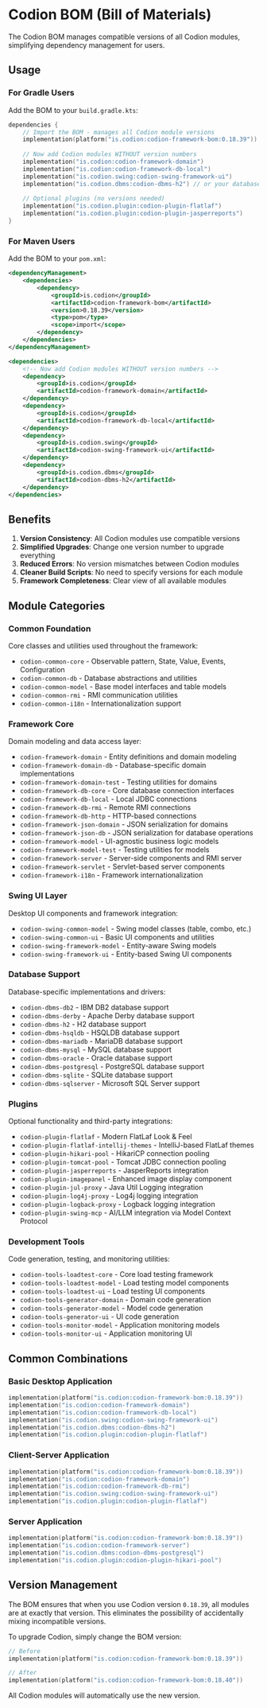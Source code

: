 # Codion BOM (Bill of Materials)

The Codion BOM manages compatible versions of all Codion modules, simplifying dependency management for users.

## Usage

### For Gradle Users

Add the BOM to your `build.gradle.kts`:

```kotlin
dependencies {
    // Import the BOM - manages all Codion module versions
    implementation(platform("is.codion:codion-framework-bom:0.18.39"))
    
    // Now add Codion modules WITHOUT version numbers
    implementation("is.codion:codion-framework-domain")
    implementation("is.codion:codion-framework-db-local")
    implementation("is.codion.swing:codion-swing-framework-ui")
    implementation("is.codion.dbms:codion-dbms-h2") // or your database
    
    // Optional plugins (no versions needed)
    implementation("is.codion.plugin:codion-plugin-flatlaf")
    implementation("is.codion.plugin:codion-plugin-jasperreports")
}
```

### For Maven Users

Add the BOM to your `pom.xml`:

```xml
<dependencyManagement>
    <dependencies>
        <dependency>
            <groupId>is.codion</groupId>
            <artifactId>codion-framework-bom</artifactId>
            <version>0.18.39</version>
            <type>pom</type>
            <scope>import</scope>
        </dependency>
    </dependencies>
</dependencyManagement>

<dependencies>
    <!-- Now add Codion modules WITHOUT version numbers -->
    <dependency>
        <groupId>is.codion</groupId>
        <artifactId>codion-framework-domain</artifactId>
    </dependency>
    <dependency>
        <groupId>is.codion</groupId>
        <artifactId>codion-framework-db-local</artifactId>
    </dependency>
    <dependency>
        <groupId>is.codion.swing</groupId>
        <artifactId>codion-swing-framework-ui</artifactId>
    </dependency>
    <dependency>
        <groupId>is.codion.dbms</groupId>
        <artifactId>codion-dbms-h2</artifactId>
    </dependency>
</dependencies>
```

## Benefits

1. **Version Consistency**: All Codion modules use compatible versions
2. **Simplified Upgrades**: Change one version number to upgrade everything
3. **Reduced Errors**: No version mismatches between Codion modules
4. **Cleaner Build Scripts**: No need to specify versions for each module
5. **Framework Completeness**: Clear view of all available modules

## Module Categories

### Common Foundation
Core classes and utilities used throughout the framework:
- `codion-common-core` - Observable pattern, State, Value, Events, Configuration
- `codion-common-db` - Database abstractions and utilities
- `codion-common-model` - Base model interfaces and table models
- `codion-common-rmi` - RMI communication utilities
- `codion-common-i18n` - Internationalization support

### Framework Core
Domain modeling and data access layer:
- `codion-framework-domain` - Entity definitions and domain modeling
- `codion-framework-domain-db` - Database-specific domain implementations
- `codion-framework-domain-test` - Testing utilities for domains
- `codion-framework-db-core` - Core database connection interfaces
- `codion-framework-db-local` - Local JDBC connections
- `codion-framework-db-rmi` - Remote RMI connections  
- `codion-framework-db-http` - HTTP-based connections
- `codion-framework-json-domain` - JSON serialization for domains
- `codion-framework-json-db` - JSON serialization for database operations
- `codion-framework-model` - UI-agnostic business logic models
- `codion-framework-model-test` - Testing utilities for models
- `codion-framework-server` - Server-side components and RMI server
- `codion-framework-servlet` - Servlet-based server components
- `codion-framework-i18n` - Framework internationalization

### Swing UI Layer
Desktop UI components and framework integration:
- `codion-swing-common-model` - Swing model classes (table, combo, etc.)
- `codion-swing-common-ui` - Basic UI components and utilities
- `codion-swing-framework-model` - Entity-aware Swing models
- `codion-swing-framework-ui` - Entity-based Swing UI components

### Database Support
Database-specific implementations and drivers:
- `codion-dbms-db2` - IBM DB2 database support
- `codion-dbms-derby` - Apache Derby database support  
- `codion-dbms-h2` - H2 database support
- `codion-dbms-hsqldb` - HSQLDB database support
- `codion-dbms-mariadb` - MariaDB database support
- `codion-dbms-mysql` - MySQL database support
- `codion-dbms-oracle` - Oracle database support
- `codion-dbms-postgresql` - PostgreSQL database support
- `codion-dbms-sqlite` - SQLite database support
- `codion-dbms-sqlserver` - Microsoft SQL Server support

### Plugins
Optional functionality and third-party integrations:
- `codion-plugin-flatlaf` - Modern FlatLaf Look & Feel
- `codion-plugin-flatlaf-intellij-themes` - IntelliJ-based FlatLaf themes
- `codion-plugin-hikari-pool` - HikariCP connection pooling
- `codion-plugin-tomcat-pool` - Tomcat JDBC connection pooling
- `codion-plugin-jasperreports` - JasperReports integration
- `codion-plugin-imagepanel` - Enhanced image display component
- `codion-plugin-jul-proxy` - Java Util Logging integration
- `codion-plugin-log4j-proxy` - Log4j logging integration
- `codion-plugin-logback-proxy` - Logback logging integration
- `codion-plugin-swing-mcp` - AI/LLM integration via Model Context Protocol

### Development Tools
Code generation, testing, and monitoring utilities:
- `codion-tools-loadtest-core` - Core load testing framework
- `codion-tools-loadtest-model` - Load testing model components
- `codion-tools-loadtest-ui` - Load testing UI components
- `codion-tools-generator-domain` - Domain code generation
- `codion-tools-generator-model` - Model code generation  
- `codion-tools-generator-ui` - UI code generation
- `codion-tools-monitor-model` - Application monitoring models
- `codion-tools-monitor-ui` - Application monitoring UI

## Common Combinations

### Basic Desktop Application
```kotlin
implementation(platform("is.codion:codion-framework-bom:0.18.39"))
implementation("is.codion:codion-framework-domain")
implementation("is.codion:codion-framework-db-local")
implementation("is.codion.swing:codion-swing-framework-ui")
implementation("is.codion.dbms:codion-dbms-h2")
implementation("is.codion.plugin:codion-plugin-flatlaf")
```

### Client-Server Application
```kotlin
implementation(platform("is.codion:codion-framework-bom:0.18.39"))
implementation("is.codion:codion-framework-domain")
implementation("is.codion:codion-framework-db-rmi")
implementation("is.codion.swing:codion-swing-framework-ui")
implementation("is.codion.plugin:codion-plugin-flatlaf")
```

### Server Application
```kotlin
implementation(platform("is.codion:codion-framework-bom:0.18.39"))
implementation("is.codion:codion-framework-server")
implementation("is.codion.dbms:codion-dbms-postgresql")
implementation("is.codion.plugin:codion-plugin-hikari-pool")
```

## Version Management

The BOM ensures that when you use Codion version `0.18.39`, all modules are at exactly that version. This eliminates the possibility of accidentally mixing incompatible versions.

To upgrade Codion, simply change the BOM version:
```kotlin
// Before
implementation(platform("is.codion:codion-framework-bom:0.18.39"))

// After
implementation(platform("is.codion:codion-framework-bom:0.18.40"))
```

All Codion modules will automatically use the new version.